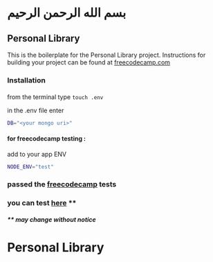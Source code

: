 # بسم الله الرحمن الرحيم

## Personal Library


This is the boilerplate for the Personal Library project. Instructions for building your project can be found at [freecodecamp.com](https://www.freecodecamp.org/learn/quality-assurance/quality-assurance-projects/personal-library)
### Installation
#### 
from the terminal type ```touch .env ```

in the .env file enter 
```bash
DB="<your mongo uri>"
```
#### for freecodecamp testing :

add to your app ENV 
```bash
NODE_ENV="test"
```
### passed the [freecodecamp](https://www.freecodecamp.org/naderkamel) tests
### you can test [here](https://replit.com/@naderkamelapona/fcc-project-library?v=1) **
##### ** may change without notice
# Personal Library
